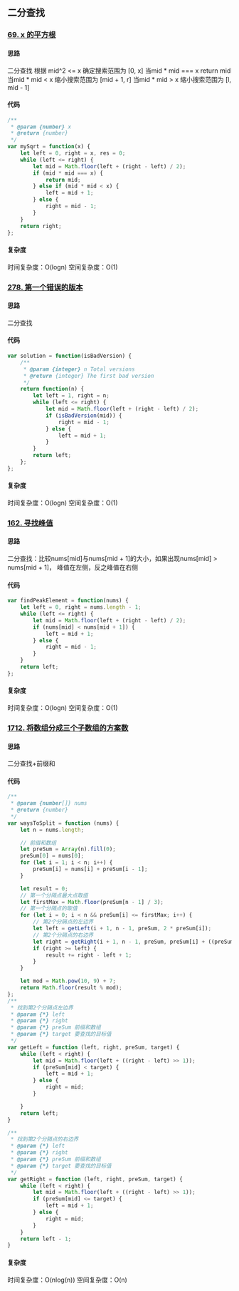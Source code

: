 ## 二分查找
### [69. x 的平方根](https://leetcode-cn.com/problems/sqrtx/)
#### 思路
二分查找
根据 mid^2 <= x 确定搜索范围为 [0, x]
当mid * mid === x return mid
当mid * mid < x 缩小搜索范围为 [mid + 1, r]
当mid * mid > x 缩小搜索范围为 [l, mid - 1]
#### 代码
```js
/**
 * @param {number} x
 * @return {number}
 */
var mySqrt = function(x) {
    let left = 0, right = x, res = 0;
    while (left <= right) {
        let mid = Math.floor(left + (right - left) / 2);
        if (mid * mid === x) {
            return mid;
        } else if (mid * mid < x) {
            left = mid + 1;
        } else {
            right = mid - 1;
        }
    }
    return right;
};
```
#### 复杂度
时间复杂度：O(logn)
空间复杂度：O(1)

### [278. 第一个错误的版本](https://leetcode-cn.com/problems/first-bad-version/)
#### 思路
二分查找
#### 代码
```js
var solution = function(isBadVersion) {
    /**
     * @param {integer} n Total versions
     * @return {integer} The first bad version
     */
    return function(n) {
        let left = 1, right = n;
        while (left <= right) {
            let mid = Math.floor(left + (right - left) / 2);
            if (isBadVersion(mid)) {
                right = mid - 1;
            } else {
                left = mid + 1;
            }
        }
        return left;
    };
};
```
#### 复杂度
时间复杂度：O(logn)
空间复杂度：O(1)

### [162. 寻找峰值](https://leetcode-cn.com/problems/find-peak-element/)
#### 思路
二分查找：比较nums[mid]与nums[mid + 1]的大小，如果出现nums[mid] > nums[mid + 1]， 峰值在左侧，反之峰值在右侧
#### 代码
```js
var findPeakElement = function(nums) {
    let left = 0, right = nums.length - 1;
    while (left <= right) {
        let mid = Math.floor(left + (right - left) / 2);
        if (nums[mid] < nums[mid + 1]) {
            left = mid + 1;
        } else {
            right = mid - 1;
        }
    }
    return left;
};
```
#### 复杂度
时间复杂度：O(logn)
空间复杂度：O(1)

### [1712. 将数组分成三个子数组的方案数](https://leetcode-cn.com/problems/ways-to-split-array-into-three-subarrays/)
#### 思路
二分查找+前缀和
#### 代码
```js
/**
 * @param {number[]} nums
 * @return {number}
 */
var waysToSplit = function (nums) {
    let n = nums.length;

    // 前缀和数组
    let preSum = Array(n).fill(0);
    preSum[0] = nums[0];
    for (let i = 1; i < n; i++) {
        preSum[i] = nums[i] + preSum[i - 1];
    }

    let result = 0;
    // 第一个分隔点最大点取值
    let firstMax = Math.floor(preSum[n - 1] / 3);
    // 第一个分隔点的取值
    for (let i = 0; i < n && preSum[i] <= firstMax; i++) {
        // 第2个分隔点的左边界
        let left = getLeft(i + 1, n - 1, preSum, 2 * preSum[i]);
        // 第2个分隔点的右边界
        let right = getRight(i + 1, n - 1, preSum, preSum[i] + ((preSum[n - 1] - preSum[i]) / 2));
        if (right >= left) {
            result += right - left + 1;
        }
    }

    let mod = Math.pow(10, 9) + 7;
    return Math.floor(result % mod);
};
/**
 * 找到第2个分隔点左边界
 * @param {*} left 
 * @param {*} right 
 * @param {*} preSum 前缀和数组
 * @param {*} target 要查找的目标值
 */
var getLeft = function (left, right, preSum, target) {
    while (left < right) {
        let mid = Math.floor(left + ((right - left) >> 1));
        if (preSum[mid] < target) {
            left = mid + 1;
        } else {
            right = mid;
        }

    }
    return left;
}

/**
 * 找到第2个分隔点的右边界
 * @param {*} left 
 * @param {*} right 
 * @param {*} preSum 前缀和数组
 * @param {*} target 要查找的目标值
 */
var getRight = function (left, right, preSum, target) {
    while (left < right) {
        let mid = Math.floor(left + ((right - left) >> 1));
        if (preSum[mid] <= target) {
            left = mid + 1;
        } else {
            right = mid;
        }
    }
    return left - 1;
}
```
#### 复杂度
时间复杂度：O(nlog(n))
空间复杂度：O(n)